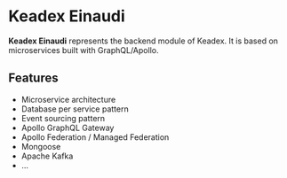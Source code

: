# Keadex Einaudi

**Keadex Einaudi** represents the backend module of Keadex. It is based on microservices built with GraphQL/Apollo.

## Features
- Microservice architecture
- Database per service pattern
- Event sourcing pattern
- Apollo GraphQL Gateway
- Apollo Federation / Managed Federation
- Mongoose
- Apache Kafka
- ...